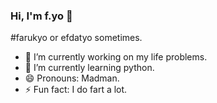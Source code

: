### Hi, I'm f.yo 👋
#farukyo or efdatyo sometimes.
- 🔭 I’m currently working on my life problems.
- 🌱 I’m currently learning python.
- 😄 Pronouns: Madman.
- ⚡ Fun fact: I do fart a lot.

